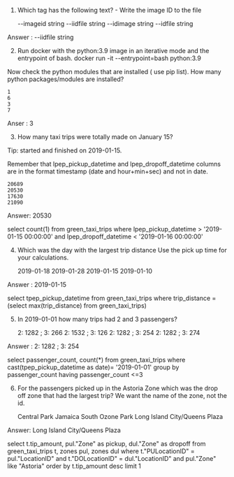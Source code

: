 

1. Which tag has the following text? - Write the image ID to the file

    --imageid string
    --iidfile string
    --idimage string
    --idfile string

Answer : --iidfile string


2. Run docker with the python:3.9 image in an iterative mode and the entrypoint of bash. docker run -it --entrypoint=bash python:3.9

Now check the python modules that are installed ( use pip list). How many python packages/modules are installed?

    1
    6
    3
    7


Anser : 3


3. How many taxi trips were totally made on January 15?

Tip: started and finished on 2019-01-15.

Remember that lpep_pickup_datetime and lpep_dropoff_datetime columns are in the format timestamp (date and hour+min+sec) and not in date.

    20689
    20530
    17630
    21090

Answer: 20530

select
    count(1)
from
    green_taxi_trips
where 
    lpep_pickup_datetime > '2019-01-15 00:00:00' 
    and
    lpep_dropoff_datetime < '2019-01-16 00:00:00'
	

4. Which was the day with the largest trip distance Use the pick up time for your calculations.

    2019-01-18
    2019-01-28
    2019-01-15
    2019-01-10

Answer : 2019-01-15

select
    tpep_pickup_datetime
from
    green_taxi_trips
where 
    trip_distance =
    (select max(trip_distance) from green_taxi_trips)
	
	
5. In 2019-01-01 how many trips had 2 and 3 passengers?

    2: 1282 ; 3: 266
    2: 1532 ; 3: 126
    2: 1282 ; 3: 254
    2: 1282 ; 3: 274

Answer : 2: 1282 ; 3: 254

select
    passenger_count, count(*)
from
    green_taxi_trips
where 
    cast(tpep_pickup_datetime as date)= '2019-01-01'
group by passenger_count
having passenger_count <=3


6. For the passengers picked up in the Astoria Zone which was the drop off zone that had the largest trip? We want the name of the zone, not the id.


    Central Park
    Jamaica
    South Ozone Park
    Long Island City/Queens Plaza

Answer: Long Island City/Queens Plaza

select
    t.tip_amount,
    pul."Zone" as pickup,
    dul."Zone" as dropoff
from
    green_taxi_trips t,
    zones pul,
    zones dul
where 
    t."PULocationID" = pul."LocationID"
    and
    t."DOLocationID" = dul."LocationID"
    and
    pul."Zone" like "Astoria"
order by
    t.tip_amount desc limit 1 


